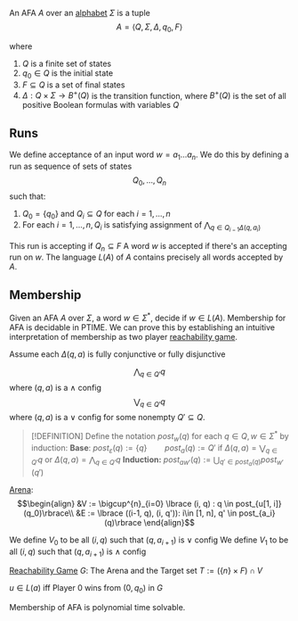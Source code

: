 

An AFA $A$ over an [alphabet](Alphabet.md) $\Sigma$ is a tuple
$$A = \langle Q, \Sigma, \Delta, q_0, F\rangle$$

where
1. $Q$ is a finite set of states
2. $q_0\in Q$ is the initial state
3. $F\subseteq Q$ is a set of final states
4. $\Delta: Q\times\Sigma \to B^+(Q)$ is the transition function, where $B^+(Q)$ is the set of all positive Boolean formulas with variables $Q$

## Runs

We define acceptance of an input word $w = a_1 \dots a_n$.
We do this by defining a run as sequence of sets of states
$$Q_0, \dots, Q_n$$
such that:
1. $Q_0 = \lbrace q_0\rbrace$ and $Q_i \subseteq Q$ for each $i = 1, \dots, n$
2. For each $i = 1, \dots, n, Q_i$ is satisfying assignment of $\bigwedge_{q\in Q_{i-1} \Delta(q, a_i)}$ 

This run is accepting if $Q_n \subseteq F$
A word $w$ is accepted if there's an accepting run on $w$.
The language $L(A)$ of $A$ contains precisely all words accepted by $A$.

## Membership

Given an AFA $A$ over $\Sigma$, a word $w\in\Sigma^*$, decide if $w\in L(A)$.
Membership for AFA is decidable in PTIME. We can prove this by establishing an intuitive interpretation of membership as two player [reachability game](Reachability%20Game.md).


Assume each $\Delta(q, a)$ is fully conjunctive or fully disjunctive

$$\bigwedge_{q\in Q'} q$$
where $(q, a)$ is a $\land$ config
$$\bigvee_{q\in Q'} q$$
where $(q, a)$ is a $\lor$ config
for some nonempty $Q'\subseteq Q$.

>[!DEFINITION]
> Define the notation $post_w(q)$ for each $q\in Q, w\in\Sigma^*$ by induction:
> __Base__: $post_{\varepsilon}(q) := \lbrace q\rbrace\qquad post_a(q):= Q'$ if $\Delta(q, a) = \bigvee_{q\in Q'} q$ or $\Delta(q, a) = \bigwedge_{q\in Q'} q$
> __Induction:__ $post_{aw'}(q) := \bigcup_{q' \in post_a(q)} post_{w'}(q')$


[Arena](Arena.md):
$$\begin{align}
&V := \bigcup^{n}_{i=0} \lbrace (i, q) : q \in post_{u[1, i]}(q_0)\rbrace\\
&E := \lbrace ((i-1, q), (i, q')): i\in [1, n], q' \in post_{a_i}(q)\rbrace
\end{align}$$

We define $V_0$ to be all $(i, q)$ such that $(q, a_{i+1})$ is $\lor$ config
We define $V_1$ to be all $(i, q)$ such that $(q, a_{i+1})$ is $\land$ config

[Reachability Game](Reachability%20Game.md) $G$: 
The Arena and the Target set $T:= (\lbrace n\rbrace \times F) \cap V$

$u\in L(a)$ iff Player $0$ wins from $(0, q_0)$ in $G$

Membership of AFA is polynomial time solvable.


